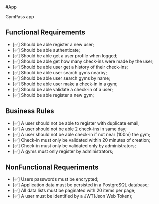 #App

GymPass app

## Functional Requirements

- [✅] Should be able register a new user;
- [✅] Should be able authenticate;
- [✅] Should be able get a user profile when logged;
- [✅] Should be able get how many check-ins were made by the user;
- [✅] Should be able user get a history of their check-ins;
- [✅] Should be able user search gyms nearby;
- [✅] Should be able user search gyms by name;
- [✅] Should be able user make a check-in in a gym;
- [✅] Should be able validate a check-in of a user;
- [✅] Should be able register a new gym;

## Business Rules

- [✅] A user should not be able to register with duplicate email;
- [✅] A user should not be able 2 check-ins in same day;
- [✅] A user should not be able check-in if not near (100m) the gym;
- [✅] Check-in must only be validated within 20 minutes of creation;
- [✅] Check-in must only be validated only by administrators;
- [✅] A gyms must only register by administrators;

## NonFunctional Requeriments

- [✅] Users passwords must be encrypted;
- [✅] Application data must be persisted in a PostgreSQL database;
- [✅] All data lists must be paginated with 20 items per page;
- [✅] A user must be identified by a JWT(Json Web Token);
